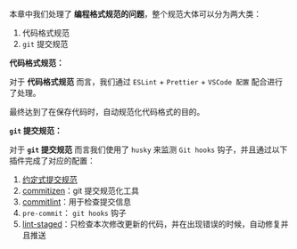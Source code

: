 本章中我们处理了 **编程格式规范的问题**，整个规范大体可以分为两大类：

1. 代码格式规范
2. `git` 提交规范

**代码格式规范：**

对于 **代码格式规范** 而言，我们通过 `ESLint` + `Prettier` + `VSCode 配置` 配合进行了处理。

最终达到了在保存代码时，自动规范化代码格式的目的。

**`git` 提交规范：**

对于 **`git` 提交规范** 而言我们使用了 `husky` 来监测 `Git hooks` 钩子，并且通过以下插件完成了对应的配置：

1. [约定式提交规范](https://www.conventionalcommits.org/zh-hans/v1.0.0/)
2. [commitizen](https://github.com/commitizen/cz-cli)：git 提交规范化工具
3. [commitlint](https://github.com/conventional-changelog/commitlint)：用于检查提交信息
4. `pre-commit`： `git hooks` 钩子
5. [lint-staged](https://github.com/okonet/lint-staged)：只检查本次修改更新的代码，并在出现错误的时候，自动修复并且推送